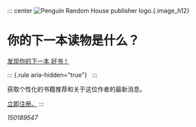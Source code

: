::: center
![Penguin Random House publisher
logo.](../images/next-reads_logo.jpg){.image_h12}

# 你的下一本读物是什么？

[发现你的下一本
好书！](http://links.penguinrandomhouse.com/type/prhebooklanding/isbn/9780593798706/display/1)

::: {.rule aria-hidden="true"}
 
:::

获取个性化的书籍推荐和关于这位作者的最新消息。

[立即注册。](http://links.penguinrandomhouse.com/type/prhebooklanding/isbn/9780593798706/display/2)
:::

_150189547_

